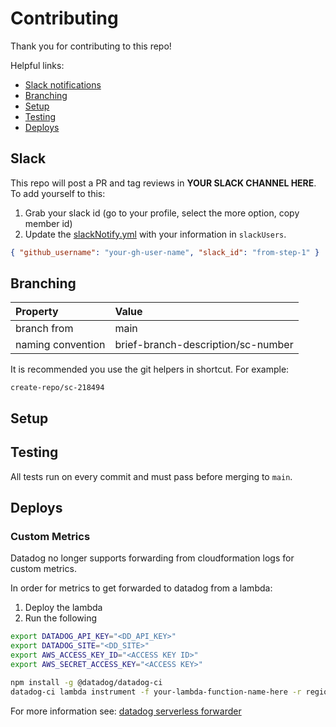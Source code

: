 # Contributing

Thank you for contributing to this repo!

Helpful links:
- [Slack notifications](#slack)
- [Branching](#branching)
- [Setup](#setup)
- [Testing](#testing)
- [Deploys](#deploys)


## Slack
This repo will post a PR and tag reviews in **YOUR SLACK CHANNEL HERE**.
To add yourself to this:
1. Grab your slack id (go to your profile, select the more option, copy member id)
1. Update the [slackNotify.yml](.github/workflows/slackNotify.yml) with your information in `slackUsers`.
```json
{ "github_username": "your-gh-user-name", "slack_id": "from-step-1" }
``` 

## Branching

| Property | Value     | 
| :-------- | :------- | 
| branch from      | main |
| naming convention | brief-branch-description/sc-number 

It is recommended you use the git helpers in shortcut.
For example:

`create-repo/sc-218494`

## Setup

<!---
 Fill in how to get your project up and running 
 Maybe something like:
 pip install --upgrade pip
 make install
 make build
--->

## Testing

All tests run on every commit and must pass before merging to `main`. 

<!---
 Fill in how to run integration and unit tests locally
 Maybe something like:
 make test-unit
 make test-integration
--->

## Deploys

<!---
 Fill in how your code is deployed
 Is it in github actions, is it in circle
--->

### Custom Metrics
Datadog no longer supports forwarding from cloudformation logs for custom metrics.

In order for metrics to get forwarded to datadog from a lambda:
1. Deploy the lambda
1. Run the following
```bash
export DATADOG_API_KEY="<DD_API_KEY>"
export DATADOG_SITE="<DD_SITE>"
export AWS_ACCESS_KEY_ID="<ACCESS KEY ID>"
export AWS_SECRET_ACCESS_KEY="<ACCESS KEY>"

npm install -g @datadog/datadog-ci
datadog-ci lambda instrument -f your-lambda-function-name-here -r region -v version -e extension-version
``` 

For more information see: [datadog serverless forwarder](https://docs.datadoghq.com/serverless/installation/python/?tab=datadogcli)